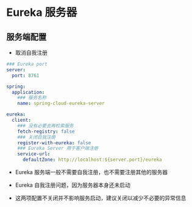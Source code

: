 #  Eureka 服务器

##   服务端配置

* 取消自我注册

```yaml
### Eureka port
server:
  port: 8761

spring:
  application:
  	### 服务名称
    name: spring-cloud-eureka-server

eureka:
  client:
    ### 没有必要去再检索服务
    fetch-registry: false
    ### 关闭自我注册
    register-with-eureka: false
    ### Eureka Server 用于客户端注册
    service-url:
      defaultZone: http://localhost:${server.port}/eureka
```

* Eureka 服务端一般不需要自我注册，也不需要注册其他的服务器
* Eureka 自我注册问题，因为服务器本身还未启动

* 这两项配置不关闭并不影响服务启动，建议关闭以减少不必要的异常信息

